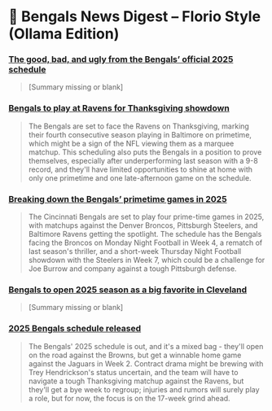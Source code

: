 # 🐅 Bengals News Digest – Florio Style (Ollama Edition)

### [The good, bad, and ugly from the Bengals’ official 2025 schedule](https://www.cincyjungle.com/2025/5/14/24430531/bengals-schedule-release-the-good-bad-ugly-cincinnati-2025-games)

> [Summary missing or blank]

### [Bengals to play at Ravens for Thanksgiving showdown](https://www.cincyjungle.com/2025/5/14/24430536/nfl-schedule-release-bengals-ravens-2025-thanksgiving-games)

> The Bengals are set to face the Ravens on Thanksgiving, marking their fourth consecutive season playing in Baltimore on primetime, which might be a sign of the NFL viewing them as a marquee matchup. This scheduling also puts the Bengals in a position to prove themselves, especially after underperforming last season with a 9-8 record, and they'll have limited opportunities to shine at home with only one primetime and one late-afternoon game on the schedule.

### [Breaking down the Bengals’ primetime games in 2025](https://www.cincyjungle.com/2025/5/14/24430523/bengals-primetime-games-2025-nfl-season-ravens-steelers-dolphins-broncos)

> The Cincinnati Bengals are set to play four prime-time games in 2025, with matchups against the Denver Broncos, Pittsburgh Steelers, and Baltimore Ravens getting the spotlight. The schedule has the Bengals facing the Broncos on Monday Night Football in Week 4, a rematch of last season's thriller, and a short-week Thursday Night Football showdown with the Steelers in Week 7, which could be a challenge for Joe Burrow and company against a tough Pittsburgh defense.

### [Bengals to open 2025 season as a big favorite in Cleveland](https://www.cincyjungle.com/2025/5/14/24430516/bengals-vs-cleveland-browns-nfl-week-1-odds-spread-betting-fanduel)

> [Summary missing or blank]

### [2025 Bengals schedule released](https://www.cincyjungle.com/2025/5/14/24430512/2025-cincinnati-bengals-schedule-dates-times-locations)

> The Bengals' 2025 schedule is out, and it's a mixed bag - they'll open on the road against the Browns, but get a winnable home game against the Jaguars in Week 2. Contract drama might be brewing with Trey Hendrickson's status uncertain, and the team will have to navigate a tough Thanksgiving matchup against the Ravens, but they'll get a bye week to regroup; injuries and rumors will surely play a role, but for now, the focus is on the 17-week grind ahead.
